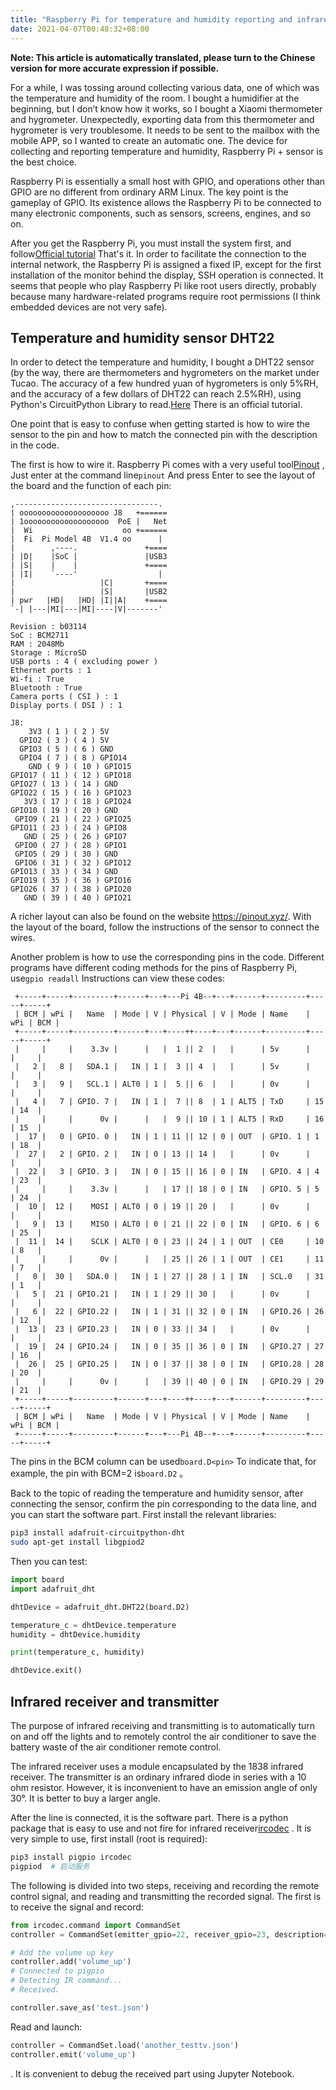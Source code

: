 ```yaml
---
title: "Raspberry Pi for temperature and humidity reporting and infrared control"
date: 2021-04-07T00:48:32+08:00
---
```


__Note: This article is automatically translated, please turn to the Chinese version for more accurate expression if possible.__

For a while, I was tossing around collecting various data, one of which was the temperature and humidity of the room. I bought a humidifier at the beginning, but I don’t know how it works, so I bought a Xiaomi thermometer and hygrometer. Unexpectedly, exporting data from this thermometer and hygrometer is very troublesome. It needs to be sent to the mailbox with the mobile APP, so I wanted to create an automatic one. The device for collecting and reporting temperature and humidity, Raspberry Pi + sensor is the best choice.

Raspberry Pi is essentially a small host with GPIO, and operations other than GPIO are no different from ordinary ARM Linux. The key point is the gameplay of GPIO. Its existence allows the Raspberry Pi to be connected to many electronic components, such as sensors, screens, engines, and so on.

After you get the Raspberry Pi, you must install the system first, and follow[Official tutorial](https://projects.raspberrypi.org/en/projects/raspberry-pi-setting-up) That's it. In order to facilitate the connection to the internal network, the Raspberry Pi is assigned a fixed IP, except for the first installation of the monitor behind the display, SSH operation is connected. It seems that people who play Raspberry Pi like root users directly, probably because many hardware-related programs require root permissions (I think embedded devices are not very safe).

## Temperature and humidity sensor DHT22

In order to detect the temperature and humidity, I bought a DHT22 sensor (by the way, there are thermometers and hygrometers on the market under Tucao. The accuracy of a few hundred yuan of hygrometers is only 5%RH, and the accuracy of a few dollars of DHT22 can reach 2.5%RH), using Python's CircuitPython Library to read.[Here](https://learn.adafruit.com/dht-humidity-sensing-on-raspberry-pi-with-gdocs-logging/python-setup) There is an official tutorial.

One point that is easy to confuse when getting started is how to wire the sensor to the pin and how to match the connected pin with the description in the code.

The first is how to wire it. Raspberry Pi comes with a very useful tool[Pinout](https://gpiozero.readthedocs.io/en/stable/cli_tools.html) , Just enter at the command line`pinout` And press Enter to see the layout of the board and the function of each pin:

```text
,--------------------------------.
| oooooooooooooooooooo J8   +======
| 1ooooooooooooooooooo  PoE |   Net
|  Wi                    oo +======
|  Fi  Pi Model 4B  V1.4 oo      |
|        ,----.               +====
| |D|    |SoC |               |USB3
| |S|    |    |               +====
| |I|    `----'                  |
|                   |C|       +====
|                   |S|       |USB2
| pwr   |HD|   |HD| |I||A|    +====
`-| |---|MI|---|MI|----|V|-------'

Revision : b03114
SoC : BCM2711
RAM : 2048Mb
Storage : MicroSD
USB ports : 4 ( excluding power )
Ethernet ports : 1
Wi-fi : True
Bluetooth : True
Camera ports ( CSI ) : 1
Display ports ( DSI ) : 1

J8:
    3V3 ( 1 ) ( 2 ) 5V
  GPIO2 ( 3 ) ( 4 ) 5V
  GPIO3 ( 5 ) ( 6 ) GND
  GPIO4 ( 7 ) ( 8 ) GPIO14
    GND ( 9 ) ( 10 ) GPIO15
GPIO17 ( 11 ) ( 12 ) GPIO18
GPIO27 ( 13 ) ( 14 ) GND
GPIO22 ( 15 ) ( 16 ) GPIO23
   3V3 ( 17 ) ( 18 ) GPIO24
GPIO10 ( 19 ) ( 20 ) GND
 GPIO9 ( 21 ) ( 22 ) GPIO25
GPIO11 ( 23 ) ( 24 ) GPIO8
   GND ( 25 ) ( 26 ) GPIO7
 GPIO0 ( 27 ) ( 28 ) GPIO1
 GPIO5 ( 29 ) ( 30 ) GND
 GPIO6 ( 31 ) ( 32 ) GPIO12
GPIO13 ( 33 ) ( 34 ) GND
GPIO19 ( 35 ) ( 36 ) GPIO16
GPIO26 ( 37 ) ( 38 ) GPIO20
   GND ( 39 ) ( 40 ) GPIO21
```

A richer layout can also be found on the website https://pinout.xyz/. With the layout of the board, follow the instructions of the sensor to connect the wires.

Another problem is how to use the corresponding pins in the code. Different programs have different coding methods for the pins of Raspberry Pi, use`gpio readall` Instructions can view these codes:

```text
 +-----+-----+---------+------+---+---Pi 4B--+---+------+---------+-----+-----+
 | BCM | wPi |   Name  | Mode | V | Physical | V | Mode | Name    | wPi | BCM |
 +-----+-----+---------+------+---+----++----+---+------+---------+-----+-----+
 |     |     |    3.3v |      |   |  1 || 2  |   |      | 5v      |     |     |
 |   2 |   8 |   SDA.1 |   IN | 1 |  3 || 4  |   |      | 5v      |     |     |
 |   3 |   9 |   SCL.1 | ALT0 | 1 |  5 || 6  |   |      | 0v      |     |     |
 |   4 |   7 | GPIO. 7 |   IN | 1 |  7 || 8  | 1 | ALT5 | TxD     | 15  | 14  |
 |     |     |      0v |      |   |  9 || 10 | 1 | ALT5 | RxD     | 16  | 15  |
 |  17 |   0 | GPIO. 0 |   IN | 1 | 11 || 12 | 0 | OUT  | GPIO. 1 | 1   | 18  |
 |  27 |   2 | GPIO. 2 |   IN | 0 | 13 || 14 |   |      | 0v      |     |     |
 |  22 |   3 | GPIO. 3 |   IN | 0 | 15 || 16 | 0 | IN   | GPIO. 4 | 4   | 23  |
 |     |     |    3.3v |      |   | 17 || 18 | 0 | IN   | GPIO. 5 | 5   | 24  |
 |  10 |  12 |    MOSI | ALT0 | 0 | 19 || 20 |   |      | 0v      |     |     |
 |   9 |  13 |    MISO | ALT0 | 0 | 21 || 22 | 0 | IN   | GPIO. 6 | 6   | 25  |
 |  11 |  14 |    SCLK | ALT0 | 0 | 23 || 24 | 1 | OUT  | CE0     | 10  | 8   |
 |     |     |      0v |      |   | 25 || 26 | 1 | OUT  | CE1     | 11  | 7   |
 |   0 |  30 |   SDA.0 |   IN | 1 | 27 || 28 | 1 | IN   | SCL.0   | 31  | 1   |
 |   5 |  21 | GPIO.21 |   IN | 1 | 29 || 30 |   |      | 0v      |     |     |
 |   6 |  22 | GPIO.22 |   IN | 1 | 31 || 32 | 0 | IN   | GPIO.26 | 26  | 12  |
 |  13 |  23 | GPIO.23 |   IN | 0 | 33 || 34 |   |      | 0v      |     |     |
 |  19 |  24 | GPIO.24 |   IN | 0 | 35 || 36 | 0 | IN   | GPIO.27 | 27  | 16  |
 |  26 |  25 | GPIO.25 |   IN | 0 | 37 || 38 | 0 | IN   | GPIO.28 | 28  | 20  |
 |     |     |      0v |      |   | 39 || 40 | 0 | IN   | GPIO.29 | 29  | 21  |
 +-----+-----+---------+------+---+----++----+---+------+---------+-----+-----+
 | BCM | wPi |   Name  | Mode | V | Physical | V | Mode | Name    | wPi | BCM |
 +-----+-----+---------+------+---+---Pi 4B--+---+------+---------+-----+-----+
```

The pins in the BCM column can be used`board.D<pin>` To indicate that, for example, the pin with BCM=2 is`board.D2` 。

Back to the topic of reading the temperature and humidity sensor, after connecting the sensor, confirm the pin corresponding to the data line, and you can start the software part. First install the relevant libraries:

```bash
pip3 install adafruit-circuitpython-dht
sudo apt-get install libgpiod2
```

Then you can test:

```python
import board
import adafruit_dht

dhtDevice = adafruit_dht.DHT22(board.D2)

temperature_c = dhtDevice.temperature
humidity = dhtDevice.humidity

print(temperature_c, humidity)

dhtDevice.exit()
```

## Infrared receiver and transmitter

The purpose of infrared receiving and transmitting is to automatically turn on and off the lights and to remotely control the air conditioner to save the battery waste of the air conditioner remote control.

The infrared receiver uses a module encapsulated by the 1838 infrared receiver. The transmitter is an ordinary infrared diode in series with a 10 ohm resistor. However, it is inconvenient to have an emission angle of only 30°. It is better to buy a larger angle.

After the line is connected, it is the software part. There is a python package that is easy to use and not fire for infrared receiver[ircodec](https://github.com/kentwait/ircodec) . It is very simple to use, first install (root is required):

```bash
pip3 install pigpio ircodec
pigpiod  # 启动服务
```

The following is divided into two steps, receiving and recording the remote control signal, and reading and transmitting the recorded signal. The first is to receive the signal and record:

```python
from ircodec.command import CommandSet
controller = CommandSet(emitter_gpio=22, receiver_gpio=23, description='xxx')

# Add the volume up key
controller.add('volume_up')
# Connected to pigpio
# Detecting IR command...
# Received.

controller.save_as('test.json')
```

Read and launch:

```python
controller = CommandSet.load('another_testtv.json')
controller.emit('volume_up')
```

. It is convenient to debug the received part using Jupyter Notebook.
